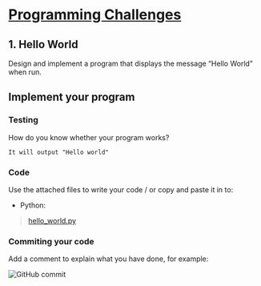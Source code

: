 # [Programming Challenges](../README.md)

## 1. Hello World

Design and implement a program that displays the message “Hello World” when run.

## Implement your program

### Testing

How do you know whether your program works?

```text
It will output "Hello world"
```

### Code

Use the attached files to write your code / or copy and paste it in to:

- Python:

>[hello_world.py](hello_world.py)

### Commiting your code

Add a comment to explain what you have done, for example:

![GitHub commit](https://imgur.com/ce3Aj7Z.png)
